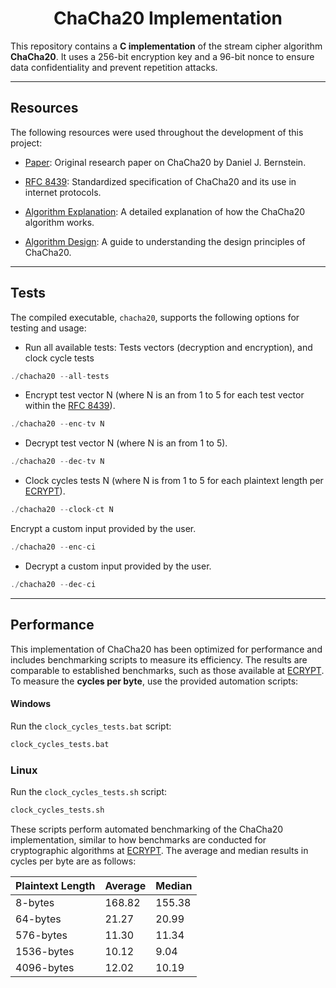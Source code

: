 <h1 align="center">ChaCha20 Implementation</h1>

This repository contains a **C implementation** of the stream cipher algorithm **ChaCha20**.
It uses a 256-bit encryption key and a 96-bit nonce to ensure data confidentiality and prevent repetition attacks.

---

## Resources

The following resources were used throughout the development of this project:

- [Paper](https://cr.yp.to/chacha/chacha-20080120.pdf): Original research paper on ChaCha20 by Daniel J. Bernstein.

- [RFC 8439](https://www.rfc-editor.org/rfc/rfc8439#section-2.1.1): Standardized specification of ChaCha20 and its use in internet protocols.

- [Algorithm Explanation](https://musigma.blog/2021/02/06/chacha.html): A detailed explanation of how the ChaCha20 algorithm works.

- [Algorithm Design](https://loup-vaillant.fr/tutorials/chacha20-design): A guide to understanding the design principles of ChaCha20.

---

## Tests

The compiled executable, `chacha20`, supports the following options for testing and usage:

- Run all available tests: Tests vectors (decryption and encryption), and clock cycle tests
```c
./chacha20 --all-tests
````
- Encrypt test vector N (where N is an from 1 to 5 for each test vector within the [RFC 8439](https://www.rfc-editor.org/rfc/rfc8439#section-2.1.1)).
```c
./chacha20 --enc-tv N
```
- Decrypt test vector N (where N is an from 1 to 5).
```c
./chacha20 --dec-tv N
```
- Clock cycles tests N (where N is from 1 to 5 for each plaintext length per [ECRYPT](https://bench.cr.yp.to/results-stream/amd64-panther.html)).
```c
./chacha20 --clock-ct N
```
Encrypt a custom input provided by the user.
```c
./chacha20 --enc-ci
```
- Decrypt a custom input provided by the user.
```c
./chacha20 --dec-ci
```

---

## Performance

This implementation of ChaCha20 has been optimized for performance and includes benchmarking scripts to measure its efficiency. The results are comparable to established benchmarks, such as those available at [ECRYPT](https://bench.cr.yp.to/results-stream/amd64-panther.html).
To measure the **cycles per byte**, use the provided automation scripts:

#### Windows
Run the `clock_cycles_tests.bat` script:
```bash
clock_cycles_tests.bat
```

### Linux
Run the `clock_cycles_tests.sh` script:
```bash
clock_cycles_tests.sh
```
These scripts perform automated benchmarking of the ChaCha20 implementation, similar to how benchmarks are conducted for cryptographic algorithms at [ECRYPT](https://bench.cr.yp.to/results-stream/amd64-panther.html). The average and median results in cycles per byte are as follows:

| Plaintext Length | Average | Median |
|------------------|---------|--------|
| 8-bytes         | 168.82  | 155.38 |
| 64-bytes        | 21.27   | 20.99  |
| 576-bytes       | 11.30   | 11.34  |
| 1536-bytes      | 10.12   | 9.04   |
| 4096-bytes      | 12.02   | 10.19  |
